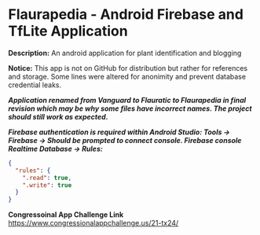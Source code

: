 # Flaurapedia - Android Firebase and TfLite Application
**Description:** An android application for plant identification and blogging

**Notice:**
This app is not on GitHub for distribution but rather for references and storage. Some lines were altered for anonimity and prevent database credential leaks. 

***Application renamed from Vanguard to Flauratic to Flaurapedia in final revision which may be why some files have incorrect names. The project should still work as expected.***


***Firebase authentication is required within Android Studio: Tools -> Firebase -> Should be prompted to connect console. Firebase console Realtime Database -> Rules:***

```json
{
  "rules": {
    ".read": true,
    ".write": true
  }
}
```

**Congressoinal App Challenge Link**
https://www.congressionalappchallenge.us/21-tx24/
